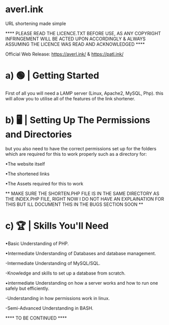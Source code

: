 # averl.ink
URL shortening made simple

**** PLEASE READ THE LICENCE.TXT BEFORE USE, AS ANY COPYRIGHT INFRINGEMENT WILL BE ACTED UPON ACCORDINGLY & ALWAYS ASSUMING THE LICENCE WAS READ AND ACKNOWLEDGED ****


Official Web Release:  https://averl.ink/ & https://patl.ink/



# a) 🟢 | Getting Started

First of all you will need a LAMP server (Linux, Apache2, MySQL, Php).
this will allow you to utilise all of the features of the link shortener.


# b) 🖥️ | Setting Up The Permissions and Directories

but you also need to have the correct permissions set up for the folders
which are required for this to work properly such as a directory
for:


•The website itself

•The shortened links

•The Assets required for this to work

** MAKE SURE THE SHORTEN.PHP FILE IS IN THE SAME DIRECTORY AS THE INDEX.PHP FILE, RIGHT NOW 
I DO NOT HAVE AN EXPLAINATION FOR THIS BUT ILL DOCUMENT THIS IN THE BUGS SECTION SOON **

# c) 🏆 | Skills You'll Need
•Basic Understanding of PHP.

•Intermediate Understanding of Databases and database management.

-Intermediate Understanding of MySQL/SQL.

-Knowledge and skills to set up a database from scratch.


•intermediate Understanding on how a server works and how to run one safely but efficiently.

-Understanding in how permissions work in linux.

-Semi-Advanced Understanding in BASH.


****  TO BE CONTINUED  ****
